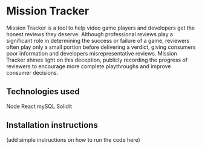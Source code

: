 # Mission Tracker

Mission Tracker is a tool to help video game players and developers get the honest reviews they deserve. Although professional reviews play a significant role in determining the success or failure of a game, reviewers often play only a small portion before delivering a verdict, giving consumers poor information and developers misrepresentative reviews. Mission Tracker shines light on this deception, publicly recording the progress of reviewers to encourage more complete playthroughs and improve consumer decisions.


## Technologies used

Node
React
mySQL
Solidit

## Installation instructions

(add simple instructions on how to run the code here)
